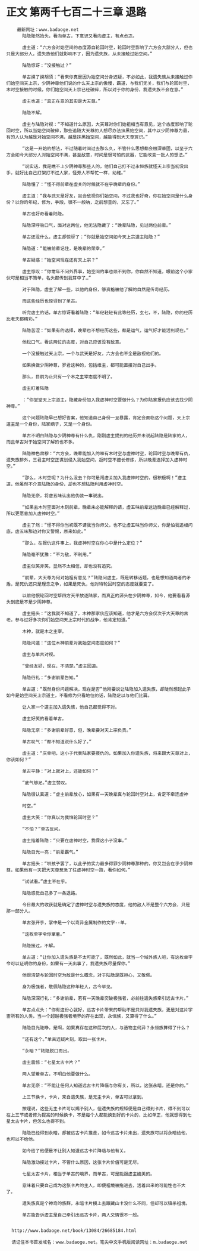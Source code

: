 # 正文 第两千七百二十三章 退路
        最新网址：www.badaoge.net
          陆隐陡然抬头，看向单古，下意识又看向虚主，有点忐忑。
      
          虚主道：“六方会对始空间的态度源自轮回时空，轮回时空影响了六方会大部分人，但也只是大部分人，遗失族他们就影响不了，因为遗失族，从未接触过始空间。”
      
          陆隐惊讶：“没接触过？”
      
          单古摸了摸胡须：“看来你真是因为始空间分身迟疑，不必如此，我遗失族从未接触过你们始空间天上宗，少阴神尊他们说的什么天上宗的傲慢，霸道，与我们无关，我们与轮回时空，木时空接触的时候，你们始空间天上宗已经破碎，所以对于你的身份，我遗失族不会在意。”
      
          虚主也道：“真正在意的其实是大天尊。”
      
          陆隐不解。
      
          虚主与陆隐对视：“不知道什么原因，大天尊对你们始祖相当有意见，这个态度影响了轮回时空，所以当始空间破碎，那些追随大天尊的人想尽办法抹黑始空间，其中以少阴神尊为最，有的人认为越是对始空间不满，越是抹黑始空间，越能得到大天尊赏识。”
      
          “这是一开始的想法，不过随着时间过去那么久，不管什么思想都会根深蒂固，以至于六方会如今大部分人对始空间不满，甚至敌意，时间是很可怕的武器，它能改变一批人的想法。”
      
          “说实话，我是瞧不上少阴神尊那些人的，他们自己打不过永恒族就怪天上宗当初没出手，就好比自己打架打不过人家，怪旁人不帮忙一样，幼稚。”
      
          陆隐懂了：“怪不得前辈在虚关的时候就不在乎晚辈的身份。”
      
          虚主道：“我与武天是好友，岂会敌视你们始空间，不过我也好奇，你在始空间是什么身份？以你的年纪，修为，手段，很不一般呐，之前想查的，又忘了。”
      
          单古也好奇看着陆隐。
      
          陆隐深呼吸口气，面对这两位，他无法隐藏了：“晚辈陆隐，见过两位前辈。”
      
          单古还没什么，虚主却惊讶了：“你就是始空间如今天上宗道主陆隐？”
      
          陆隐道：“能被前辈记住，是晚辈的荣幸。”
      
          单古疑惑：“始空间现在还有天上宗？”
      
          虚主惊叹：“你常年不问外界事，始空间的事也烦不到你，你自然不知道，眼前这个小家伙可是相当不简单，名头都传到我耳中了…”
      
          对于陆隐，虚主了解一些，以他的身份，够资格被他了解的自然是传奇经历。
      
          而这些经历也惊讶到了单古。
      
          听完虚主的话，单古惊讶看着陆隐：“年纪轻轻有此等经历，玄七，不，陆隐，你的经历比老夫都精彩。”
      
          陆隐苦涩：“如果有的选择，晚辈也不想经历这些，都是运气，运气好才能活到现在。”
      
          他松口气，看这两位的态度，对自己应该没有敌意。
      
          一个没接触过天上宗，一个与武天是好友，六方会也不全是敌视他们的。
      
          如果换做少阴神尊，罗君这种的，包括维主，都可能直接对自己出手。
      
          那么，目前为止只有一个木之主宰态度不明了。
      
          虚主盯着陆隐
      
          ：“你堂堂天上宗道主，隐藏身份加入我虚神时空要做什么？为你陆家报仇应该去找少阴神尊。”
      
          这个问题陆隐早已想好答案，他知道自己身份一旦暴露，肯定会面临这个问题，天上宗道主是一个身份，陆家嫡子，又是一个身份。
      
          单古不明白陆隐与少阴神尊有什么仇，刚刚虚主提到的经历并未说起陆隐是陆家的人，而且单古对于始空间了解的也不多。
      
          陆隐神色肃穆：“六方会，晚辈能加入的唯有木时空与虚神时空，轮回时空与晚辈有仇，遗失族排外，三君主时空正谋划侵入我始空间，超时空不擅长修炼，所以晚辈选择加入虚神时空。”
      
          “那么，木时空呢？为什么没去？你可是闯虚关加入我虚神时空的，很积极啊！”虚主道，他虽然不介意陆隐的身份，却也不想陆隐利用虚神时空。
      
          陆隐无奈，将虚五味认出他伪装一事说出。
      
          “如果去木时空面对木刻前辈，晚辈未必能解释的请，虚五味前辈这边晚辈已经解释过，所以更愿意加入虚神时空。”
      
          虚主了然：“怪不得你当初既不请我当你师父，也不让虚五味当你师父，你是怕我追根问底，虚五味那边对你又警惕，原来如此。”
      
          “那么，在报仇这件事上，我虚神时空在你心中是什么定位？”
      
          陆隐毫不犹豫：“不为敌，不利用。”
      
          虚主似笑非笑，显然不太相信，却也没有追究。
      
          “前辈，大天尊为何对始祖有意见？”陆隐问虚主，既是转移话题，也是想知道两者的矛盾，是死仇还只是理念之争，如果是死仇，他对待轮回时空的态度就要变了。
      
          以前他恨轮回时空帮四方天平放逐陆家，而真正的源头在少阴神尊，如今，他要看看源头到底是不是少阴神尊。
      
          虚主摇头：“这我就不知道了，木神那家伙应该知道，他才是六方会仅次于大天尊的古老，参与过好多次你们始空间天上宗时代的战争，他肯定知道。”
      
          木神，就是木之主宰。
      
          陆隐问道：“这位木神前辈对我始空间态度如何？”
      
          虚主与单古对视。
      
          “曾经友好，现在，不清楚。”虚主回道。
      
          陆隐行礼：“多谢前辈告知。”
      
          单古道：“既然身份问题解决，现在是否”他刚要说让陆隐加入遗失族，却陡然想起此子如今是始空间天上宗道主，不看修为只看地位的话，陆隐足以与他们比肩。
      
          让人家一个道主加入遗失族，他自己都觉得不对。
      
          虚主好笑的看着单古。
      
          陆隐无奈：“多谢前辈好意，但，晚辈要对天上宗负责。”
      
          单古叹气：“都不知道说什么好了。”
      
          虚主道：“庆幸吧，这小子代表陆家要报仇的，如果加入你遗失族，将来跟大天尊对上，你该如何？”
      
          单古平静：“对上就对上，还能如何？”
      
          “底气够足。”虚主赞叹。
      
          陆隐很认真道：“虚主前辈放心，如果有一天晚辈真与轮回时空对上，肯定不牵连虚神
      
          时空。”
      
          虚主大笑：“你真以为我怕轮回时空？”
      
          “不怕？”单古反问。
      
          虚主指着陆隐：“只要在虚神时空，我保这小子没事。”
      
          陆隐目光一亮：“前辈霸气。”
      
          单古摇头：“哄孩子罢了，以此子的实力最多得罪少阴神尊那种的，你又岂会在乎少阴神尊，如果他有一天把大天尊惹急了往虚神时空一跑，看你如何。”
      
          “试试看。”虚主不在乎。
      
          陆隐感觉自己多了一条退路。
      
          今日最大的收获就是确定了虚神时空与遗失族的态度，他的敌人不是整个六方会，只是那一部分人。
      
          单古张开手，掌中是一个以奇异金属制作的文字--单。
      
          “这枚单字令你拿着。”
      
          陆隐接过，不解。
      
          单古道：“让你加入遗失族是不太可能了，既然如此，就当一个域外族人吧，有这枚单字令可以证明你的身份，如果有一天出事了，我遗失族尽量保你。”
      
          他很清楚与轮回时空为敌是什么概念，对于陆隐是既担心，又敬佩。
      
          身为极强者，敬佩陆隐这种年轻人，古今罕见。
      
          陆隐深深行礼：“多谢前辈，若有一天晚辈突破极强者，必前往遗失族牵引远古卡片。”
      
          单古点点头：“你有这份心就好，远古卡片带来的帮助不是只对我遗失族，更是对这片宇宙所有的人类，当一个超越极强者境界的存在出现，永恒族，又算得了什么。”
      
          陆隐目光陡睁，是啊，如果真存在这种层次的人，与造物主何异？永恒族算得了什么？
      
          “还有这个。”单古迟疑片刻，取出一张卡片。
      
          “永暗？”陆隐脱口而出。
      
          虚主震惊：“七星太古卡片？”
      
          两人望着单古，不明白他要做什么。
      
          单古无奈：“不能让任何人知道远古卡片降临与你有关，所以，这张永暗，还是你的。”
      
          上三节换卡，卡片，来自遗失族，是无主卡片，单古可以拿到。
      
          按理说，这些无主卡片可以赐予别人，但遗失族的规矩便是自己得到卡片，得不到可以在上三节或者修为提高的时候换卡，不是每个人都能换到好的卡片的，比如单正，他就想得到七星太古卡片，但怎么也得不到。
      
          陆隐已经得到永暗，却被远古卡片推走，如今远古卡片未出，遗失族可以将永暗给他，也可以不给他。
      
          如今给了他便是不让别人知道远古卡片降临与他有关。
      
          陆隐激动接过卡片，不管什么原因，这张卡片价值可是无尽。
      
          七星太古卡片，相当于单古的境界，而单古，可是能跟虚主媲美的。
      
          意味着只要自己成为这张卡片的主人，即便祖境被拖进去，活着出来的可能性也不大了。
      
          遗失族真是个神奇的族群，永暗卡片摸上去跟藏山卡没什么不同，但却可以镇杀祖境。
      
          单古能告诉虚主是自己牵引出远古卡片，两人交情很不一般。
      
      
      http://www.badaoge.net/book/13084/26685184.html
      
      请记住本书首发域名：www.badaoge.net。笔尖中文手机版阅读网址：m.badaoge.net